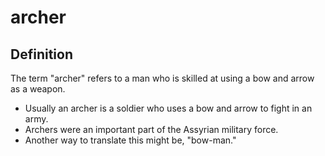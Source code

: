 # archer

## Definition

The term "archer" refers to a man who is skilled at using a bow and arrow as a weapon.

* Usually an archer is a soldier who uses a bow and arrow to fight in an army.
* Archers were an important part of the Assyrian military force.
* Another way to translate this might be, "bow-man."